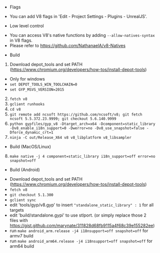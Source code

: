 * Flags
 - You can add V8 flags in 'Edit - Project Settings - Plugins - UnrealJS'.

* Low level control
 - You can access V8's native functions by adding `--allow-natives-syntax` in V8 flags.
 - Please refer to https://github.com/NathanaelA/v8-Natives

* Build 
 1. Download depot_tools and set PATH (https://www.chromium.org/developers/how-tos/install-depot-tools)
 - Only for windows
 - `set DEPOT_TOOLS_WIN_TOOLCHAIN=0`
 - `set GYP_MSVS_VERSION=2015`
 2. `fetch v8`
 5. `gclient runhooks`
 6. `cd v8`
 7. `git remote add ncsoft https://github.com/ncsoft/v8; git fetch ncsoft 5.5.372.23.9999; git checkout 5.6.140.9999`
 8. `python gypfiles/gyp_v8 -Dtarget_arch=x64 -Dcomponent=static_library -Dv8_enable_i18n_support=0 -Dwerror=no -Dv8_use_snapshot=false -Dforce_dynamic_crt=1`
 9. `ninja -C out/Release_X64 v8 v8_libplatform v8_libsampler`

* Build (MacOS/Linux)

 8. `make native -j 4 component=static_library i18n_support=off error=no snapshot=off` 
 
* Build (Android)
 - Download depot_tools and set PATH (https://www.chromium.org/developers/how-tos/install-depot-tools)
 - `fetch v8`
 - `git checkout 5.1.300`
 - `gclient sync`
 - edit 'tools/gyp/v8.gyp' to insert `"standalone_static_library" : 1` for all targets
 - edit 'build/standalone.gypi' to use stlport. (or simply replace those 2 files with https://gist.github.com/marynate/311828d68fb9115a4f68c39e155282ee)
 - run `make android_arm.release -j4 i18nsupport=off snapshot=off` for armv7 build
 - run `make android_arm64.release -j4 i18nsupport=off snapshot=off` for arm64 build